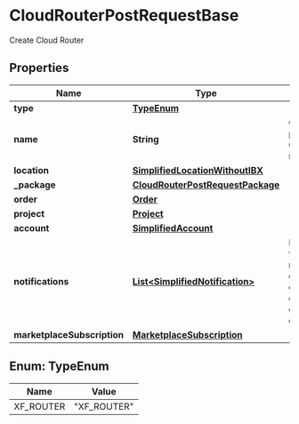 

# CloudRouterPostRequestBase

Create Cloud Router

## Properties

| Name | Type | Description | Notes |
|------------ | ------------- | ------------- | -------------|
|**type** | [**TypeEnum**](#TypeEnum) |  |  [optional] |
|**name** | **String** | Customer-provided Cloud Router name |  [optional] |
|**location** | [**SimplifiedLocationWithoutIBX**](SimplifiedLocationWithoutIBX.md) |  |  [optional] |
|**_package** | [**CloudRouterPostRequestPackage**](CloudRouterPostRequestPackage.md) |  |  [optional] |
|**order** | [**Order**](Order.md) |  |  [optional] |
|**project** | [**Project**](Project.md) |  |  [optional] |
|**account** | [**SimplifiedAccount**](SimplifiedAccount.md) |  |  [optional] |
|**notifications** | [**List&lt;SimplifiedNotification&gt;**](SimplifiedNotification.md) | Preferences for notifications on connection configuration or status changes |  [optional] |
|**marketplaceSubscription** | [**MarketplaceSubscription**](MarketplaceSubscription.md) |  |  [optional] |



## Enum: TypeEnum

| Name | Value |
|---- | -----|
| XF_ROUTER | &quot;XF_ROUTER&quot; |



